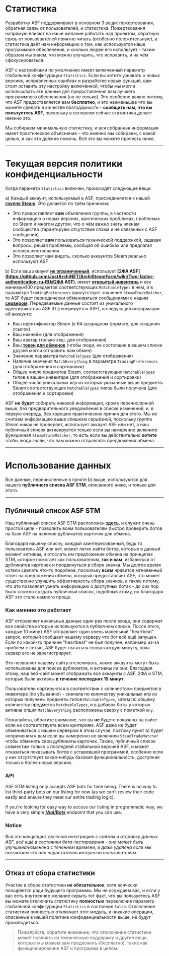 # Статистика

Разработку ASF поддерживают в основном 3 вещи: пожертвования, обратная связь от пользователей, и статистика. Пожертвования напрямую влияют на наше желание работать над проектом, обратную связь от пользователей приятно читать (особенно положительную), а статистика даёт нам информацию о том, как используется наше программное обеспечение, и сколько людей его использует - таким образом мы знаем, что можно улучшить, что исправить, и на чём сфокусироваться.

ASF с настройками по умолчанию имеет включенный параметр глобальной конфигурации `Statistics`. Если вы хотите узнавать о новых версиях, исправленных ошибках и разработке новых функций, вам стоит оставить эту настройку включённой, чтобы мы могли использовать эти данные для предоставления вам лучшего программного обеспечения (но не только). Это особенно важно потому, что ASF предоставляется вам **бесплатно**, и это наименьшее что вы можете сделать в качестве благодарности - **сообщить нам, что вы пользуетесь ASF**, поскольку в основном сейчас статистика делает именно это.

Мы собираем минимальную статистику, и вся собранная информация имеет практическое объяснение - что именно мы собираем, с какой целью, и как это должно помочь. Всё это вы можете прочесть ниже.

* * *

# Текущая версия политики конфиденциальности

Когда параметр `Statistics` включен, происходят следующие вещи:

a) Каждый аккаунт, используемый в ASF, присоединяется к нашей **[группе Steam](https://steamcommunity.com/groups/ascfarm)**. Это делается по трём причинам:

* Это предоставляет **вам** объявления группы, в частности информацию о новых версиях, критических проблемах, проблемах со Steam и многом другом, что о чём важно знать членам сообщества (гарантируем отсутствие спама и не связанных с ASF сообщений)
* Это позволяет **вам** пользоваться технической поддержкой, задавая вопросы, решая проблемы, сообщая об ошибках или предлагая усовершенствования
* Это позволяет нам видеть, сколько аккаунтов Steam реально используют ASF

b) Если ваш аккаунт **[не ограниченный](https://support.steampowered.com/kb_article.php?ref=3330-IAGK-7663)**, использует **[2ФА ASF](https://github.com/JustArchiNET/ArchiSteamFarm/wiki/Two-factor-authentication-ru-RU#2ФА ASF)**, имеет **[открытый инвентарь](https://steamcommunity.com/my/edit/settings)** и как минимум100 предметов соответствующих `MatchableTypes` в нём, и в параметре `TradingPreferences` присутствует значение `SteamTradeMatcher`, то ASF будет периодически обмениваться сообщениями с нашим **[сервером](https://asf.justarchi.net)**. Передаваемые данные состоят из уникального идентификатора ASF ID (генерируется ASF), и следующей информации об аккаунте:

* Ваш идентификатор Steam (в 64-разрядном формате, для создания ссылок)
* Ваш никнейм (для отображения)
* Ваш аватар (только хеш, для отображения)
* Ваш **[токен для обменов](https://steamcommunity.com/my/tradeoffers/privacy)** (чтобы люди, не состоящие в вашем списке друзей могли отправить вам обмен)
* Значение параметра `MatchableTypes` (для отображения)
* Наличие значения `MatchEverything` в параметре `TradingPreferences` (для отображения и сортировки)
* Общее число предметов Steam, соответствующих `MatchableTypes` типов в вашем инвентаре (для отображения и сортировки)
* Общее число уникальных игр из которых указанные выше предметы Steam соответствующих `MatchableTypes` типов были получена (для отображения и сортировки)

ASF **не будет** собирать никакой информации, кроме перечисленной выше, без предварительного уведомления в списке изменений, и, в первую очередь, без хороших практических причин для этого. Мы не считаем информацию выше слишком серьёзной, поскольку группа Steam никак не проверяет, использует аккаунт ASF или нет, а наш публичный список активируется только если вы намеренно включите функционал `SteamTradeMatcher`, то есть если вы действительно **хотите** чтобы люди знали, что вам можно отправлять предложения обмена.

* * *

# Использование данных

Все данные, перечисленные в пункте b) выше, используются для нашего **публичного списка ASF STM**, описанного ниже, и только для этого.

* * *

## Публичный список ASF STM

Наш публичный список ASF STM расположен **[здесь](https://asf.justarchi.net/STM)**, и служит очень простой цели - позволить всем пользователям быстро проверить ботов на базе ASF на наличие дубликатов карточек для обмена.

Благодаря нашему списку, каждый заинтересованный, будь то пользователь ASF или нет, может легко найти ботов, которые в данный момент активны, и отослать им предложение обмена на принципах STM, которое помогает как пользователям, **так и вам**, избавиться от дубликатов карточек и продвинуться в сборе значка. Мы долгое время хотели сделать что-то подобное, поскольку **всем** нравится мгновенный ответ на предложения обмена, который предоставляет ASF, что может существенно улучшить эффективность сбора значков, а также потому, что это позволяет узнать информацию о доступных ботах - до сих пор было сложно создать публичный список, подобный этому, но благодаря ASF это стало намного проще.

### Как именно это работает

ASF отправляет начальные данные один раз после входа, они содержат все свойства которые используются в публичном списке. После этого, каждые 10 минут ASF отправляет один очень маленький "heartbeat" запрос, который сообщает нашему серверу что бот всё ещё запущен. Если по какой-то причине "heartbeat" не был получен, например из-за проблем с сетью, ASF будет пытаться снова каждую минуту, пока сервер его не зарегистрирует.

Это позволяет нашему сайту отслеживать, какие аккаунты могут быть использованы для поиска дубликатов, и активны ли они. Благодаря этому, наш веб-сайт может отображать все аккаунты с ASF, 2ФА и STM, которые были активны **в течение последних 15 минут**.

Пользователи сортируются в соответствии с количеством предметов в инвентаре (по убыванию) - сначала по количеству уникальных игр из которых получены предметы типов `MatchableTypes`, затем по общему количеству предметов `MatchableTypes`, и в добавок боты у которых активна опция `MatchEverything` расположены сверху с пометкой `Any`.

Пожалуйста, обратите внимание, что вы **не** будете показаны на сайте если не соответствуете всем критериям. ASF даже не будет обмениваться с нашем сервером в этом случае, поэтому пункт b) будет неприменим к вам если вы намеренно не включили `SteamTradeMatcher` чтобы обменять свои дубликаты карточек. Также, публичный список совместим только с последней стабильной версией ASF, и может отказаться показывать ботов с устаревшей программой, особенно если у них отсутствует какая-нибудь базовая функциональность, доступная только в более новых версиях.

### API

ASF STM listing only accepts ASF bots for time being. There is no way to list third-party bots on our listing for now (as we can't review their code easily and ensure they meet our entire trading logic).

If you're looking for easy way to access our listing in programmatic way, we have a very simple **[/Api/Bots](https://asf.justarchi.net/Api/Bots)** endpoint that you can use.

### Notice

*Вся эта концепция, включая интеграцию с сайтом и отправку данных ASF, всё ещё в состоянии бета-тестирования - она может быть улучшена/изменена с течением времени, и даже удалена если мы посчитаем что она недостаточно интересна пользователям.*

* * *

## Отказ от сбора статистики

Участие в сборе статистики **не обязательное**, хотя всячески поощряется ради будущего программы. Мы не осуждаем вас, и если у вас есть внутреннее желание скрыть тот факт, что вы пользуетесь ASF вы можете отключить статистику **полностью** переключив параметр глобальной конфигурации `Statistics` в состояние `false`. Отключение статистики полностью отключает этот модуль, и никакие операции, описанные в нашей политике конфиденциальности выше, не будут производиться.

> Пожалуйста, обратите внимание, что отключение статистики может повлиять на техническую поддержку и другие вещи, которые мы можем вам предложить (бесплатно), такие как функционирование ASF и программа в целом.